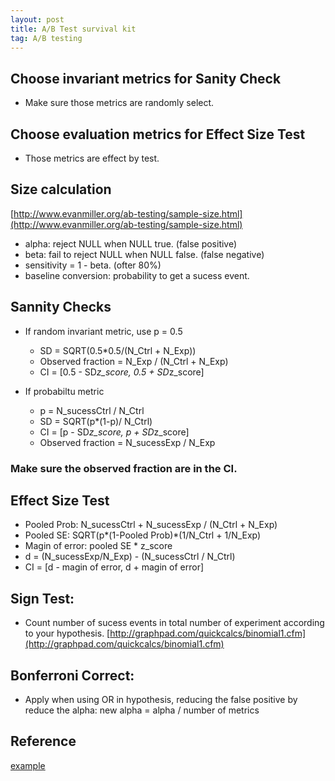 ```yaml
---
layout: post
title: A/B Test survival kit
tag: A/B testing
---
```

## Choose invariant metrics for Sanity Check
- Make sure those metrics are randomly select.
## Choose evaluation metrics for Effect Size Test
- Those metrics are effect by test.
## Size calculation
[http://www.evanmiller.org/ab-testing/sample-size.html](http://www.evanmiller.org/ab-testing/sample-size.html)
- alpha: reject NULL when NULL true. (false positive)
- beta: fail to reject NULL when NULL false. (false negative)
- sensitivity = 1 - beta. (ofter 80%)
- baseline conversion: probability to get a sucess event.

## Sannity Checks
- If random invariant metric, use p = 0.5
  - SD = SQRT(0.5*0.5/(N_Ctrl + N_Exp))
  - Observed fraction = N_Exp / (N_Ctrl + N_Exp)
  - CI = [0.5 - SD*z_score, 0.5 + SD*z_score]


- If probabiltu metric
  - p = N_sucessCtrl / N_Ctrl
  - SD = SQRT(p*(1-p)/ N_Ctrl)
  - CI = [p - SD*z_score, p + SD*z_score]
  - Observed fraction = N_sucessExp / N_Exp

### Make sure the observed fraction are in the CI.

## Effect Size Test
- Pooled Prob: N_sucessCtrl + N_sucessExp / (N_Ctrl + N_Exp)
- Pooled SE: SQRT(p*(1-Pooled Prob)*(1/N_Ctrl + 1/N_Exp)
- Magin of error: pooled SE * z_score
- d = (N_sucessExp/N_Exp) - (N_sucessCtrl / N_Ctrl)
- CI = [d - magin of error, d + magin of error]

## Sign Test:
- Count number of sucess events in total number of experiment according to your hypothesis.
[http://graphpad.com/quickcalcs/binomial1.cfm](http://graphpad.com/quickcalcs/binomial1.cfm)

## Bonferroni Correct:
- Apply when using OR in hypothesis, reducing the false positive by reduce the alpha: new alpha = alpha / number of metrics

## Reference
[example](https://docs.google.com/spreadsheets/d/1XsonyHFODqR9Gj0Q4KT8-7U-Bd3iH5__XoGrx1Jccy8/edit#gid=1124137883)
